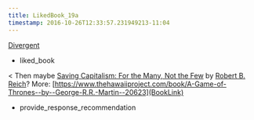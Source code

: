 ```yaml
---
title: LikedBook_19a
timestamp: 2016-10-26T12:33:57.231949213-11:04
---
```


[Divergent](BookTitle)
* liked_book

< Then maybe [Saving Capitalism: For the Many, Not the Few](BookTitle) by [Robert B. Reich](AuthorName)? More: [https://www.thehawaiiproject.com/book/A-Game-of-Thrones--by--George-R.R.-Martin--20623](BookLink)
* provide_response_recommendation
